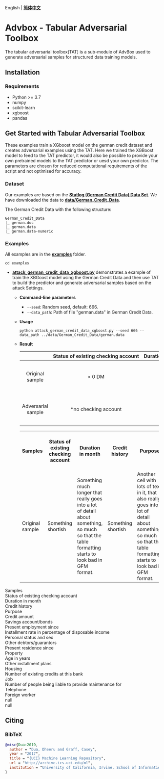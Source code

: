 English | **[简体中文](/AdvBox/tabular_adversarial_toolbox/README_cn.md)**

# Advbox - Tabular Adversarial Toolbox
The tabular adversarial toolbox(TAT) is a sub-module of AdvBox used to generate adversarial samples for structured data training models.

## Installation
### Requirements
- Python >= 3.7
- numpy
- scikit-learn
- xgboost
- pandas

## Get Started with Tabular Adversarial Toolbox

These examples train a XGboost model on the german credit dataset and creates adversarial examples using the TAT.  Here we trained the XGBoost model to feed to the TAT predictor, it would also be possible to provide your own pretrained models to the TAT predictor or uesd your own predictor. The parameters are chosen for reduced computational requirements of the script and not optimised for accuracy.

### Dataset
Our examples are based on the **[Statlog (German Credit Data) Data Set](https://archive.ics.uci.edu/ml/datasets/statlog+(german+credit+data))**. We have downloaded the data to **[data/German_Credit_Data](/AdvBox/tabular_adversarial_toolbox/data/German_Credit_Data)**.

The German Credit Data with the following structure:

```
German_Credit_Data
|_ german.doc
|_ german.data
|_ german.data-numeric
```
 
### Examples
All examples are in the **[examples](/AdvBox/tabular_adversarial_toolbox/examples)** folder.

```
cd examples
```

- **[attack_german_credit_data_xgboost.py](/AdvBox/tabular_adversarial_toolbox/examples/attack_german_credit_data_xgboost.py)** demonstrates a example of train the XBGoost model using the German Credit Data and then use TAT to build the predictor and generate adversarial samples based on the attack Settings.
  - **Command-line parameters**
    - `--seed`: Random seed, default: 666.
    - `--data_path`: Path of file "german.data" in German Credit Data.
  - **Usage**
    ```
    python attack_german_credit_data_xgboost.py --seed 666 --data_path ../data/German_Credit_Data/german.data
    ```
  - **Result**

    |  | Status&nbsp;of&nbsp;existing&nbsp;checking&nbsp;account | Duration&nbsp;in&nbsp;month | Credit&nbsp;history | Purpose | Credit&nbsp;amount | Savings&nbsp;account/bonds | Present&nbsp;employment&nbsp;since | Installment&nbsp;rate&nbsp;in&nbsp;percentage&nbsp;of&nbsp;disposable&nbsp;income | Personal&nbsp;status&nbsp;and&nbsp;sex | Other&nbsp;debtors/guarantors | Present&nbsp;residence&nbsp;since | Property | Age&nbsp;in&nbsp;years | Other&nbsp;installment&nbsp;plans | Housing | Number&nbsp;of&nbsp;existing&nbsp;credits&nbsp;at&nbsp;this&nbsp;bank | Job | Number&nbsp;of&nbsp;people&nbsp;being&nbsp;liable&nbsp;to&nbsp;provide&nbsp;maintenance&nbsp;for | Telephone | foreign&nbsp;worker |
    | :--:|:--:|:--:|:--:|:--:|:--:|:--:|:--:|:--:|:--:|:--:|:--:|:--:|:--:|:--:|:--:|:--:|:--:|:--:|:--:|:--:|
    | Original sample    | < 0 DM | 18 | no credits taken/all credits paid back duly | business | 3104 | < 100 DM | 4 <= ... < 7 years | 3 | male : single | none | 1 | building society savings agreement/life insurance | 31 | bank | own | 1 | skilled employee/official | 1 | yes, registered under the customers name | yes |
    | Adversarial sample | *no checking account | 18 | no credits taken/all credits paid back duly | *car (used) | 3104 | < 100 DM | 4 <= ... < 7 years | 3 | male : single | none | 1 | building society savings agreement/life insurance | 31 | bank | own | 1 | skilled employee/official | 1 | yes, registered under the customers name | yes |


    <table>
        <tr>
          <th>Samples</th>
          <th>Status of existing checking account</th>
          <th>Duration in month</th>
          <th>Credit history</th>
          <th>Purpose</th>
          <th>Credit amount</th>
          <th>Savings account/bonds</th>
          <th>Present employment since</th>
          <th>Installment rate in percentage of disposable income</th>
          <th>Personal status and sex</th>
          <th>Other debtors/guarantors</th>
          <th>Present residence since</th>
          <th>Property</th>
          <th>Age in years</th>
          <th>Other installment plans</th>
          <th>Housing</th>
          <th>Number of existing credits at this bank</th>
          <th>Job</th>
          <th>Number of people being liable to provide maintenance for</th>
          <th>Telephone</th>
          <th>foreign worker</th>
        </tr>
        <tr>
          <td>Original sample</td>
          <td>Something shortish</td>
          <td>Something much longer that really goes into a lot of detail about something, so much so that the table formatting starts to look bad in GFM format.</td>
          <td>Something shortish</td>
          <td>Another cell  with lots of text in it, that also really goes into a lot of detail about something, so much so that the table formatting starts to look bad in GFM format.</td>
          <td>Something shortish</td>
          <td>Something shortish</td>
          <td>Something shortish</td>
          <td>Something much longer that really goes into a lot of detail about something, so much so that the table formatting starts to look bad in GFM format.</td>
          <td>Something shortish</td>
          <td>Another cell  with lots of text in it, that also really goes into a lot of detail about something, so much so that the table formatting starts to look bad in GFM format.</td>
          <td>Something shortish</td>
          <td>Something shortish</td>
          <td>Something shortish</td>
          <td>Something much longer that really goes into a lot of detail about something, so much so that the table formatting starts to look bad in GFM format.</td>
          <td>Something shortish</td>
          <td>Another cell  with lots of text in it, that also really goes into a lot of detail about something, so much so that the table formatting starts to look bad in GFM format.</td>
          <td>Something shortish</td>
          <td>Something shortish</td>
          <td>Something shortish</td>
          <td>Something shortish</td>
        </tr>
    </table>


<div class="divTable">
    <div class="row">
        <div class="cell">Samples</td>
        <div class="cell">Status of existing checking account</td>
        <div class="cell">Duration in month</td>
        <div class="cell">Credit history</td>
        <div class="cell">Purpose</td>
        <div class="cell">Credit amount</td>
        <div class="cell">Savings account/bonds</td>
        <div class="cell">Present employment since</td>
        <div class="cell">Installment rate in percentage of disposable income</td>
        <div class="cell">Personal status and sex</td>
        <div class="cell">Other debtors/guarantors</td>
        <div class="cell">Present residence since</td>
        <div class="cell">Property</td>
        <div class="cell">Age in years</td>
        <div class="cell">Other installment plans</td>
        <div class="cell">Housing</td>
        <div class="cell">Number of existing credits at this bank</td>
        <div class="cell">Job</td>
        <div class="cell">Number of people being liable to provide maintenance for</td>
        <div class="cell">Telephone</td>
        <div class="cell">Foreign worker</td>
    </div>
    <div class="row">
        <div class="cell"></td>
        <div class="cell"></td>
        <div class="cell"></td>
        <div class="cell"></td>
        <div class="cell"></td>
        <div class="cell"></td>
        <div class="cell"></td>
        <div class="cell"></td>
        <div class="cell"></td>
        <div class="cell"></td>
        <div class="cell"></td>
        <div class="cell"></td>
        <div class="cell"></td>
        <div class="cell"></td>
        <div class="cell"></td>
        <div class="cell"></td>
        <div class="cell"></td>
        <div class="cell"></td>
        <div class="cell"></td>
        <div class="cell">null</td>
        <div class="cell"></td>
    </div>
    <div class="row">
        <div class="cell"></td>
        <div class="cell"></td>
        <div class="cell"></td>
        <div class="cell"></td>
        <div class="cell"></td>
        <div class="cell"></td>
        <div class="cell"></td>
        <div class="cell"></td>
        <div class="cell"></td>
        <div class="cell"></td>
        <div class="cell"></td>
        <div class="cell"></td>
        <div class="cell"></td>
        <div class="cell"></td>
        <div class="cell"></td>
        <div class="cell"></td>
        <div class="cell"></td>
        <div class="cell"></td>
        <div class="cell"></td>
        <div class="cell">null</td>
        <div class="cell"></td>
    </div>
</div>

## Citing

### BibTeX

```bibtex
@misc{Dua:2019,
  author = "Dua, Dheeru and Graff, Casey",
  year = "2017",
  title = "{UCI} Machine Learning Repository",
  url = "http://archive.ics.uci.edu/ml",
  institution = "University of California, Irvine, School of Information and Computer Sciences"
}
``` 
